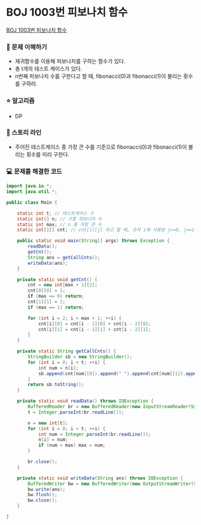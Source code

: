 # BOJ 1003번 피보나치 함수

[BOJ 1003번 피보나치 함수](https://www.acmicpc.net/problem/1003)

### 🤔 문제 이해하기

- 재귀함수를 이용해 피보나치를 구하는 함수가 있다.
- 총 t개의 테스트 케이스가 있다.
- n번째 피보나치 수를 구한다고 할 때, fibonacci(0)과 fibonacci(1)이 불리는 횟수를 구하라.

### ⭐ 알고리즘

- DP

### 📖 스토리 라인

- 주어진 테스트케이스 중 가장 큰 수를 기준으로 fibonacci(0)과 fibonacci(1)이 불리는 횟수를 미리 구한다.

### 💻 문제를 해결한 코드

```java
import java.io.*;
import java.util.*;

public class Main {

    static int t; // 테스트케이스 수
    static int[] n; // 구할 피보나치 수
    static int max; // n 중 가장 큰 수
    static int[][] cnt; // cnt[i][j] 라고 할 때, 숫자 i에 사용된 j==0, j==1의 개수

    public static void main(String[] args) throws Exception {
        readData();
        getCnt();
        String ans = getCallCnts();
        writeData(ans);
    }

    private static void getCnt() {
        cnt = new int[max + 1][2];
        cnt[0][0] = 1;
        if (max == 0) return;
        cnt[1][1] = 1;
        if (max == 1) return;

        for (int i = 2; i < max + 1; ++i) {
            cnt[i][0] = cnt[i - 1][0] + cnt[i - 2][0];
            cnt[i][1] = cnt[i - 1][1] + cnt[i - 2][1];
        }
    }

    private static String getCallCnts() {
        StringBuilder sb = new StringBuilder();
        for (int i = 0; i < t; ++i) {
            int num = n[i];
            sb.append(cnt[num][0]).append(" ").append(cnt[num][1]).append("\n");
        }
        return sb.toString();
    }

    private static void readData() throws IOException {
        BufferedReader br = new BufferedReader(new InputStreamReader(System.in));
        t = Integer.parseInt(br.readLine());

        n = new int[t];
        for (int i = 0; i < t; ++i) {
            int num = Integer.parseInt(br.readLine());
            n[i] = num;
            if (num > max) max = num;
        }

        br.close();
    }

    private static void writeData(String ans) throws IOException {
        BufferedWriter bw = new BufferedWriter(new OutputStreamWriter(System.out));
        bw.write(ans);
        bw.flush();
        bw.close();
    }

}
```
